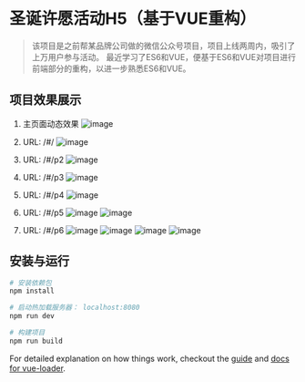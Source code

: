 # 圣诞许愿活动H5（基于VUE重构）

> 该项目是之前帮某品牌公司做的微信公众号项目，项目上线两周内，吸引了上万用户参与活动。
> 最近学习了ES6和VUE，便基于ES6和VUE对项目进行前端部分的重构，以进一步熟悉ES6和VUE。

## 项目效果展示
1. 主页面动态效果
![image](https://github.com/gauzewang/H5-Christmas/tree/master/static/p2.gif)

1. URL: /#/
![image](https://github.com/gauzewang/H5-Christmas/tree/master/static/p1.png)

1. URL: /#/p2
![image](https://github.com/gauzewang/H5-Christmas/tree/master/static/p2.png)

1. URL: /#/p3
![image](https://github.com/gauzewang/H5-Christmas/tree/master/static/p3.png)

1. URL: /#/p4
![image](https://github.com/gauzewang/H5-Christmas/tree/master/static/p4.png)

1. URL: /#/p5
![image](https://github.com/gauzewang/H5-Christmas/tree/master/static/p5_1.png)
![image](https://github.com/gauzewang/H5-Christmas/tree/master/static/p5_2.png)

1. URL: /#/p6
![image](https://github.com/gauzewang/H5-Christmas/tree/master/static/p6_1.png)
![image](https://github.com/gauzewang/H5-Christmas/tree/master/static/p6_2.png)
![image](https://github.com/gauzewang/H5-Christmas/tree/master/static/p6_3.png)
![image](https://github.com/gauzewang/H5-Christmas/tree/master/static/p6_4.png)

## 安装与运行

``` bash
# 安装依赖包
npm install

# 启动热加载服务器： localhost:8080
npm run dev

# 构建项目
npm run build

```

For detailed explanation on how things work, checkout the [guide](http://vuejs-templates.github.io/webpack/) and [docs for vue-loader](http://vuejs.github.io/vue-loader).
